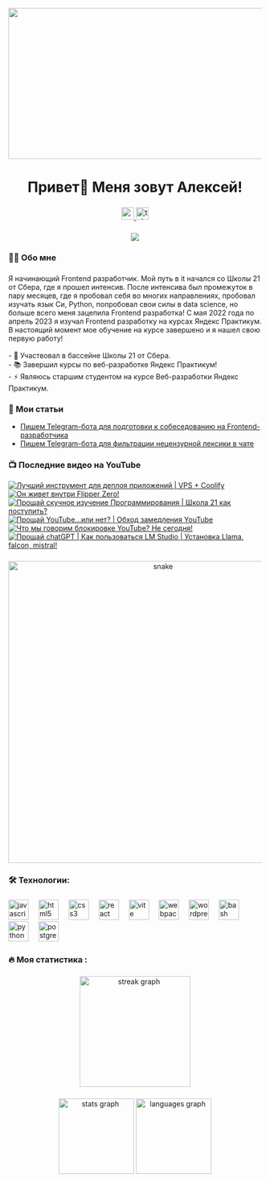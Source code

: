<br clear="both">

<div align="center">
  <img height="300" width="600" src="https://user-images.githubusercontent.com/74038190/225813708-98b745f2-7d22-48cf-9150-083f1b00d6c9.gif"  />
</div>

###

<h1 align="center">Привет👋 Меня зовут Алексей!</h1>

###

<div align="center">
  <a href="https://www.youtube.com/@tehno.maniak" target="_blank">
    <img src="https://img.shields.io/static/v1?message=Youtube&logo=youtube&label=&color=FF0000&logoColor=white&labelColor=&style=for-the-badge" height="25" alt="youtube logo"  />
  </a>
  <a href="https://t.me/tehnomaniak07" target="_blank">
    <img src="https://img.shields.io/static/v1?message=Telegram&logo=telegram&label=&color=2CA5E0&logoColor=white&labelColor=&style=for-the-badge" height="25" alt="telegram logo"  />
  </a>
</div>

###

<div align="center">
  <img src="https://visitor-badge.laobi.icu/badge?page_id=filimonovalexey.filimonovalexey&"  />
</div>

###

<h3 align="left">👩‍💻  Обо мне</h3>

###

<p align="left">Я начинающий Frontend разработчик. Мой путь в it начался со Школы 21 от Сбера, где я прошел интенсив. После интенсива был промежуток в пару месяцев, где я пробовал себя во многих направлениях, пробовал изучать язык Си, Python, попробовал свои силы в data science, но больше всего меня зацепила Frontend разработка! С мая 2022 года по апрель 2023 я изучал Frontend разработку на курсах Яндекс Практикум. В настоящий момент мое обучение на курсе завершено и я нашел свою первую работу!<br><br>- 🔭 Участвовал в бассейне Школы 21 от Сбера.<br>- 📚 Завершил курсы по веб-разработке Яндекс Практикум!<br>- ⚡ Являюсь старшим студентом на курсе Веб-разработки Яндекс Практикум.</p>

###
<h3 align="left">📕 Мои статьи</h3>

- [Пишем Telegram-бота для подготовки к собеседованию на Frontend-разработчика](https://proglib.io/p/pishem-telegram-bota-dlya-podgotovki-k-sobesedovaniyu-na-frontend-razrabotchika-2024-05-29)
- [Пишем Telegram-бота для фильтрации нецензурной лексики в чате](https://proglib.io/p/pishem-telegram-bota-dlya-filtracii-necenzurnoy-leksiki-v-chate-2024-07-15)

###

<h3 align="left">📺 Последние видео на YouTube</h3>

<!-- BEGIN YOUTUBE-CARDS -->
[![Лучший инструмент для деплоя приложений | VPS + Coolify](https://ytcards.demolab.com/?id=uQXVVBSkrgc&title=%D0%9B%D1%83%D1%87%D1%88%D0%B8%D0%B9+%D0%B8%D0%BD%D1%81%D1%82%D1%80%D1%83%D0%BC%D0%B5%D0%BD%D1%82+%D0%B4%D0%BB%D1%8F+%D0%B4%D0%B5%D0%BF%D0%BB%D0%BE%D1%8F+%D0%BF%D1%80%D0%B8%D0%BB%D0%BE%D0%B6%D0%B5%D0%BD%D0%B8%D0%B9+%7C+VPS+%2B+Coolify&lang=en&timestamp=1723389995&background_color=%230d1117&title_color=%23ffffff&stats_color=%23dedede&max_title_lines=1&width=250&border_radius=5 "Лучший инструмент для деплоя приложений | VPS + Coolify")](https://www.youtube.com/watch?v=uQXVVBSkrgc)
[![Он живет внутри Flipper Zero!](https://ytcards.demolab.com/?id=lE1Qf0tdvDw&title=%D0%9E%D0%BD+%D0%B6%D0%B8%D0%B2%D0%B5%D1%82+%D0%B2%D0%BD%D1%83%D1%82%D1%80%D0%B8+Flipper+Zero%21&lang=en&timestamp=1722947563&background_color=%230d1117&title_color=%23ffffff&stats_color=%23dedede&max_title_lines=1&width=250&border_radius=5 "Он живет внутри Flipper Zero!")](https://www.youtube.com/watch?v=lE1Qf0tdvDw)
[![Прощай скучное изучение Программирования | Школа 21 как поступить?](https://ytcards.demolab.com/?id=h2JYipYuu-M&title=%D0%9F%D1%80%D0%BE%D1%89%D0%B0%D0%B9+%D1%81%D0%BA%D1%83%D1%87%D0%BD%D0%BE%D0%B5+%D0%B8%D0%B7%D1%83%D1%87%D0%B5%D0%BD%D0%B8%D0%B5+%D0%9F%D1%80%D0%BE%D0%B3%D1%80%D0%B0%D0%BC%D0%BC%D0%B8%D1%80%D0%BE%D0%B2%D0%B0%D0%BD%D0%B8%D1%8F+%7C+%D0%A8%D0%BA%D0%BE%D0%BB%D0%B0+21+%D0%BA%D0%B0%D0%BA+%D0%BF%D0%BE%D1%81%D1%82%D1%83%D0%BF%D0%B8%D1%82%D1%8C%3F&lang=en&timestamp=1722756627&background_color=%230d1117&title_color=%23ffffff&stats_color=%23dedede&max_title_lines=1&width=250&border_radius=5 "Прощай скучное изучение Программирования | Школа 21 как поступить?")](https://www.youtube.com/watch?v=h2JYipYuu-M)
[![Прощай YouTube...или нет? | Обход замедления YouTube](https://ytcards.demolab.com/?id=laKJjkPotWY&title=%D0%9F%D1%80%D0%BE%D1%89%D0%B0%D0%B9+YouTube...%D0%B8%D0%BB%D0%B8+%D0%BD%D0%B5%D1%82%3F+%7C+%D0%9E%D0%B1%D1%85%D0%BE%D0%B4+%D0%B7%D0%B0%D0%BC%D0%B5%D0%B4%D0%BB%D0%B5%D0%BD%D0%B8%D1%8F+YouTube&lang=en&timestamp=1722615480&background_color=%230d1117&title_color=%23ffffff&stats_color=%23dedede&max_title_lines=1&width=250&border_radius=5 "Прощай YouTube...или нет? | Обход замедления YouTube")](https://www.youtube.com/watch?v=laKJjkPotWY)
[![Что мы говорим блокировке YouTube? Не сегодня!](https://ytcards.demolab.com/?id=sQ58yxArhmU&title=%D0%A7%D1%82%D0%BE+%D0%BC%D1%8B+%D0%B3%D0%BE%D0%B2%D0%BE%D1%80%D0%B8%D0%BC+%D0%B1%D0%BB%D0%BE%D0%BA%D0%B8%D1%80%D0%BE%D0%B2%D0%BA%D0%B5+YouTube%3F+%D0%9D%D0%B5+%D1%81%D0%B5%D0%B3%D0%BE%D0%B4%D0%BD%D1%8F%21&lang=en&timestamp=1722598157&background_color=%230d1117&title_color=%23ffffff&stats_color=%23dedede&max_title_lines=1&width=250&border_radius=5 "Что мы говорим блокировке YouTube? Не сегодня!")](https://www.youtube.com/watch?v=sQ58yxArhmU)
[![Прощай chatGPT | Как пользоваться LM Studio | Установка Llama, falcon, mistral!](https://ytcards.demolab.com/?id=TwAW54BxqoU&title=%D0%9F%D1%80%D0%BE%D1%89%D0%B0%D0%B9+chatGPT+%7C+%D0%9A%D0%B0%D0%BA+%D0%BF%D0%BE%D0%BB%D1%8C%D0%B7%D0%BE%D0%B2%D0%B0%D1%82%D1%8C%D1%81%D1%8F+LM+Studio+%7C+%D0%A3%D1%81%D1%82%D0%B0%D0%BD%D0%BE%D0%B2%D0%BA%D0%B0+Llama%2C+falcon%2C+mistral%21&lang=en&timestamp=1722348303&background_color=%230d1117&title_color=%23ffffff&stats_color=%23dedede&max_title_lines=1&width=250&border_radius=5 "Прощай chatGPT | Как пользоваться LM Studio | Установка Llama, falcon, mistral!")](https://www.youtube.com/watch?v=TwAW54BxqoU)
<!-- END YOUTUBE-CARDS -->

###

<p align="center">
 <img width="600" src="assets/github-snake.svg" alt="snake"/>
</p>

###

<h3 align="left">🛠 Технологии:</h3>

###

<div align="left">
  <img src="https://cdn.jsdelivr.net/gh/devicons/devicon/icons/javascript/javascript-original.svg" height="40" alt="javascript logo"  />
  <img width="12" />
  <img src="https://cdn.jsdelivr.net/gh/devicons/devicon/icons/html5/html5-original.svg" height="40" alt="html5 logo"  />
  <img width="12" />
  <img src="https://cdn.jsdelivr.net/gh/devicons/devicon/icons/css3/css3-original.svg" height="40" alt="css3 logo"  />
  <img width="12" />
  <img src="https://cdn.jsdelivr.net/gh/devicons/devicon/icons/react/react-original.svg" height="40" alt="react logo"  />
  <img width="12" />
  <img src="https://skillicons.dev/icons?i=vite" height="40" alt="vite logo"  />
  <img width="12" />
  <img src="https://cdn.simpleicons.org/webpack/8DD6F9" height="40" alt="webpack logo"  />
  <img width="12" />
  <img src="https://skillicons.dev/icons?i=wordpress" height="40" alt="wordpress logo"  />
  <img width="12" />
  <img src="https://cdn.simpleicons.org/gnubash/4EAA25" height="40" alt="bash logo"  />
  <img width="12" />
  <img src="https://skillicons.dev/icons?i=py" height="40" alt="python logo"  />
  <img width="12" />
  <img src="https://skillicons.dev/icons?i=postgres" height="40" alt="postgresql logo"  />
</div>

###

<h3 align="left">🔥   Моя статистика :</h3>

###

<div align="center">
  <img src="https://streak-stats.demolab.com?user=filimonovalexey&locale=en&mode=daily&theme=dark&hide_border=false&border_radius=5&order=3" height="220" alt="streak graph"  />
</div>

###

<div align="center">
  <img src="https://github-readme-stats.vercel.app/api?username=filimonovalexey&hide_title=false&hide_rank=false&show_icons=true&include_all_commits=true&count_private=true&disable_animations=false&theme=dracula&locale=en&hide_border=false&order=1" height="150" alt="stats graph"  />
  <img src="https://github-readme-stats.vercel.app/api/top-langs?username=filimonovalexey&locale=en&hide_title=false&layout=compact&card_width=320&langs_count=5&theme=dracula&hide_border=false&order=2" height="150" alt="languages graph"  />
</div>

###
